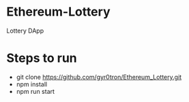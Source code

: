 # Ethereum-Lottery
Lottery DApp

# Steps to run
 - git clone https://github.com/gyr0tron/Ethereum_Lottery.git
 - npm install
 - npm run start